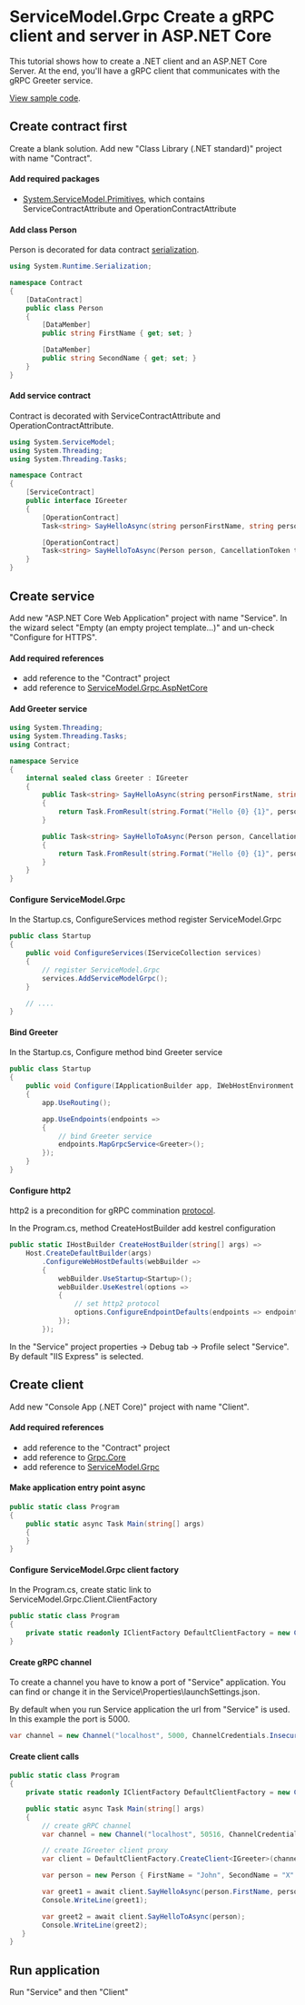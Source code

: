 # ServiceModel.Grpc Create a gRPC client and server in ASP.NET Core

This tutorial shows how to create a .NET client and an ASP.NET Core Server.
At the end, you'll have a gRPC client that communicates with the gRPC Greeter service.

[View sample code](https://github.com/max-ieremenko/ServiceModel.Grpc/tree/master/Examples/CreateClientAndServerASPNETCore).

## Create contract first

Create a blank solution. Add new "Class Library (.NET standard)" project with name "Contract".

#### Add required packages

- [System.ServiceModel.Primitives](https://www.nuget.org/packages/System.ServiceModel.Primitives/), which contains ServiceContractAttribute and OperationContractAttribute

#### Add class Person

Person is decorated for data contract [serialization](https://docs.microsoft.com/en-us/dotnet/framework/wcf/samples/datacontractserializer-sample).

``` c#
using System.Runtime.Serialization;

namespace Contract
{
    [DataContract]
    public class Person
    {
        [DataMember]
        public string FirstName { get; set; }

        [DataMember]
        public string SecondName { get; set; }
    }
}
```

#### Add service contract

Contract is decorated with ServiceContractAttribute and OperationContractAttribute.

``` c#
using System.ServiceModel;
using System.Threading;
using System.Threading.Tasks;

namespace Contract
{
    [ServiceContract]
    public interface IGreeter
    {
        [OperationContract]
        Task<string> SayHelloAsync(string personFirstName, string personSecondName, CancellationToken token = default);

        [OperationContract]
        Task<string> SayHelloToAsync(Person person, CancellationToken token = default);
    }
}
```

## Create service

Add new "ASP.NET Core Web Application" project with name "Service".
In the wizard select "Empty (an empty project template...)" and un-check "Configure for HTTPS".

#### Add required references

- add reference to the "Contract" project
- add reference to [ServiceModel.Grpc.AspNetCore](https://www.nuget.org/packages/ServiceModel.Grpc.AspNetCore/)

#### Add Greeter service

``` c#
using System.Threading;
using System.Threading.Tasks;
using Contract;

namespace Service
{
    internal sealed class Greeter : IGreeter
    {
        public Task<string> SayHelloAsync(string personFirstName, string personSecondName, CancellationToken token)
        {
            return Task.FromResult(string.Format("Hello {0} {1}", personFirstName, personSecondName));
        }

        public Task<string> SayHelloToAsync(Person person, CancellationToken token)
        {
            return Task.FromResult(string.Format("Hello {0} {1}", person.FirstName, person.SecondName));
        }
    }
}
```

#### Configure ServiceModel.Grpc

In the Startup.cs, ConfigureServices method register ServiceModel.Grpc

``` c#
public class Startup
{
    public void ConfigureServices(IServiceCollection services)
    {
        // register ServiceModel.Grpc
        services.AddServiceModelGrpc();
    }

    // ....
}
```

#### Bind Greeter

In the Startup.cs, Configure method bind Greeter service

``` c#
public class Startup
{
    public void Configure(IApplicationBuilder app, IWebHostEnvironment env)
    {
        app.UseRouting();

        app.UseEndpoints(endpoints =>
        {
            // bind Greeter service
            endpoints.MapGrpcService<Greeter>();
        });
    }
}
```

#### Configure http2

http2 is a precondition for gRPC commination [protocol](https://github.com/grpc/grpc/blob/master/doc/PROTOCOL-HTTP2.md).

In the Program.cs, method CreateHostBuilder add kestrel configuration

``` c#
public static IHostBuilder CreateHostBuilder(string[] args) =>
    Host.CreateDefaultBuilder(args)
        .ConfigureWebHostDefaults(webBuilder =>
        {
            webBuilder.UseStartup<Startup>();
            webBuilder.UseKestrel(options =>
            {
                // set http2 protocol
                options.ConfigureEndpointDefaults(endpoints => endpoints.Protocols = HttpProtocols.Http2);
            });
        });
```

In the "Service" project properties -> Debug tab -> Profile select "Service".
By default "IIS Express" is selected.

## Create client

Add new "Console App (.NET Core)" project with name "Client".

#### Add required references

- add reference to the "Contract" project
- add reference to [Grpc.Core](https://www.nuget.org/packages/Grpc.Core/)
- add reference to [ServiceModel.Grpc](https://www.nuget.org/packages/ServiceModel.Grpc/)

#### Make application entry point async

``` c#
public static class Program
{
    public static async Task Main(string[] args)
    {
    }
}
```

#### Configure ServiceModel.Grpc client factory

In the Program.cs, create static link to ServiceModel.Grpc.Client.ClientFactory

``` c#
public static class Program
{
    private static readonly IClientFactory DefaultClientFactory = new ClientFactory();
}
```

#### Create gRPC channel

To create a channel you have to know a port of "Service" application.
You can find or change it in the Service\Properties\launchSettings.json.

By default when you run Service application the url from "Service" is used.
In this example the port is 5000.

``` c#
var channel = new Channel("localhost", 5000, ChannelCredentials.Insecure);
```

#### Create client calls

``` c#
public static class Program
{
    private static readonly IClientFactory DefaultClientFactory = new ClientFactory();

    public static async Task Main(string[] args)
    {
        // create gRPC channel
        var channel = new Channel("localhost", 50516, ChannelCredentials.Insecure);

        // create IGreeter client proxy
        var client = DefaultClientFactory.CreateClient<IGreeter>(channel);

        var person = new Person { FirstName = "John", SecondName = "X" };

        var greet1 = await client.SayHelloAsync(person.FirstName, person.SecondName);
        Console.WriteLine(greet1);

        var greet2 = await client.SayHelloToAsync(person);
        Console.WriteLine(greet2);
   }
}
```

## Run application

Run "Service" and then "Client"
